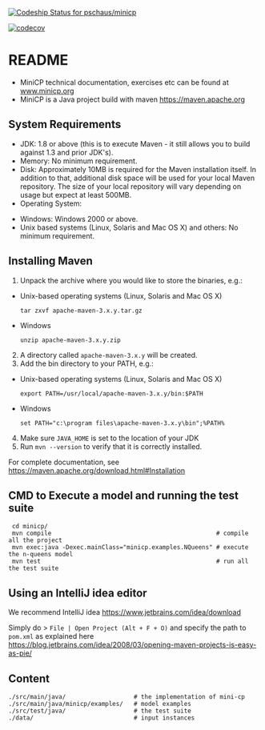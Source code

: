 
[ ![Codeship Status for pschaus/minicp](https://app.codeship.com/projects/c5b42a30-bb10-0134-c1e5-0a15df6d3688/status?branch=master)](https://app.codeship.com/projects/195547)

[![codecov](https://codecov.io/bb/pschaus/minicp/branch/master/graph/badge.svg?token=zAUOtKaB64)](https://codecov.io/bb/pschaus/minicp)


# README #

* MiniCP technical documentation, exercises etc 
can be found at www.minicp.org
* MiniCP is a Java project build with maven https://maven.apache.org




System Requirements
-------------------

* JDK:
 1.8 or above (this is to execute Maven - it still allows you to build against 1.3
 and prior JDK's).
* Memory:
 No minimum requirement.
* Disk:
 Approximately 10MB is required for the Maven installation itself. In addition to
 that, additional disk space will be used for your local Maven repository. The size
 of your local repository will vary depending on usage but expect at least 500MB.
* Operating System:
 - Windows: Windows 2000 or above.
 - Unix based systems (Linux, Solaris and Mac OS X) and others: No minimum requirement.

Installing Maven
----------------

1. Unpack the archive where you would like to store the binaries, e.g.:
 - Unix-based operating systems (Linux, Solaris and Mac OS X)
   ```
   tar zxvf apache-maven-3.x.y.tar.gz 
   ```  
 - Windows
   ```
   unzip apache-maven-3.x.y.zip
   ```
2. A directory called `apache-maven-3.x.y` will be created.
3. Add the bin directory to your PATH, e.g.:
 - Unix-based operating systems (Linux, Solaris and Mac OS X)
   ```
   export PATH=/usr/local/apache-maven-3.x.y/bin:$PATH
   ```
 - Windows
   ```
   set PATH="c:\program files\apache-maven-3.x.y\bin";%PATH%
   ```
4. Make sure `JAVA_HOME` is set to the location of your JDK
5. Run `mvn --version` to verify that it is correctly installed.


For complete documentation, see https://maven.apache.org/download.html#Installation


CMD to Execute a model and running the test suite
--------------------------------------------------

```
 cd minicp/
 mvn compile                                              # compile all the project
 mvn exec:java -Dexec.mainClass="minicp.examples.NQueens" # execute the n-queens model
 mvn test                                                 # run all the test suite
```

Using an IntelliJ idea editor
--------------------------------------------------

We recommend IntelliJ idea https://www.jetbrains.com/idea/download

Simply do > `File | Open Project (Alt + F + O)` and specify the path to `pom.xml`
as explained here
https://blog.jetbrains.com/idea/2008/03/opening-maven-projects-is-easy-as-pie/

Content
-------------

```
./src/main/java/                   # the implementation of mini-cp
./src/main/java/minicp/examples/   # model examples
./src/test/java/                   # the test suite
./data/                            # input instances
```




